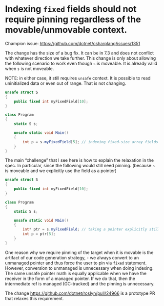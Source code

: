 # Indexing `fixed` fields should not require pinning regardless of the movable/unmovable context. #

Champion issue: <https://github.com/dotnet/csharplang/issues/1351>

The change has the size of a bug fix. It can be in 7.3 and does not conflict with whatever direction we take further.
This change is only about allowing the following scenario to work even though `s` is moveable. It is already valid when `s` is not moveable. 

NOTE: in either case, it still requires `unsafe` context. It is possible to read uninitialized data or even out of range. That is not changing.

```csharp
unsafe struct S
{
    public fixed int myFixedField[10];
}

class Program
{
    static S s;

    unsafe static void Main()
    {
        int p = s.myFixedField[5]; // indexing fixed-size array fields would be ok
    }
}
```

The main “challenge” that I see here is how to explain the relaxation in the spec. 
In particular, since the following would still need pinning. 
(because `s` is moveable and we explicitly use the field as a pointer)

```csharp
unsafe struct S
{
    public fixed int myFixedField[10];
}

class Program
{
    static S s;

    unsafe static void Main()
    {
        int* ptr = s.myFixedField; // taking a pointer explicitly still requires pinning.
        int p = ptr[5];
    }
}
```

One reason why we require pinning of the target when it is movable is the artifact of our code generation strategy, - we always convert to an unmanaged pointer and thus force the user to pin via `fixed` statement. However, conversion to unmanaged is unnecessary when doing indexing. The same unsafe pointer math is equally applicable when we have the receiver in the form of a managed pointer. If we do that, then the intermediate ref is managed (GC-tracked) and the pinning is unnecessary.

The change https://github.com/dotnet/roslyn/pull/24966 is a prototype PR that relaxes this requirement.
